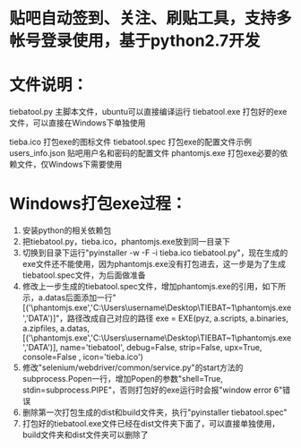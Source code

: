 # 贴吧自动签到、关注、刷贴工具，支持多帐号登录使用，基于python2.7开发

# 文件说明：
tiebatool.py 主脚本文件，ubuntu可以直接编译运行
tiebatool.exe 打包好的exe文件，可以直接在Windows下单独使用

tieba.ico 打包exe的图标文件
tiebatool.spec 打包exe的配置文件示例
users_info.json 贴吧用户名和密码的配置文件
phantomjs.exe 打包exe必要的依赖文件，仅Windows下需要使用

# Windows打包exe过程：
1. 安装python的相关依赖包
2. 把tiebatool.py，tieba.ico，phantomjs.exe放到同一目录下
3. 切换到目录下运行"pyinstaller -w -F -i tieba.ico tiebatool.py"，现在生成的exe文件还不能使用，因为phantomjs.exe没有打包进去，这一步是为了生成tiebatool.spec文件，为后面做准备
4. 修改上一步生成的tiebatool.spec文件，增加phantomjs.exe的引用，如下所示，a.datas后面添加一行"[('\\phantomjs.exe','C:\\Users\\username\\Desktop\\TIEBAT~1\\phantomjs.exe','DATA')]"，路径改成自己对应的路径
    exe = EXE(pyz,
          a.scripts,
          a.binaries,
          a.zipfiles,
          a.datas,
          [('\\phantomjs.exe','C:\\Users\\username\\Desktop\\TIEBAT~1\\phantomjs.exe','DATA')],
          name='tiebatool',
          debug=False,
          strip=False,
          upx=True,
          console=False , icon='tieba.ico')
5. 修改"selenium/webdriver/common/service.py"的start方法的subprocess.Popen一行，增加Popen的参数"shell=True, stdin=subprocess.PIPE"，否则打包好的exe运行时会报"window error 6"错误
6. 删除第一次打包生成的dist和build文件夹，执行"pyinstaller tiebatool.spec"
7. 打包好的tiebatool.exe文件已经在dist文件夹下面了，可以直接单独使用，build文件夹和dist文件夹可以删除了
